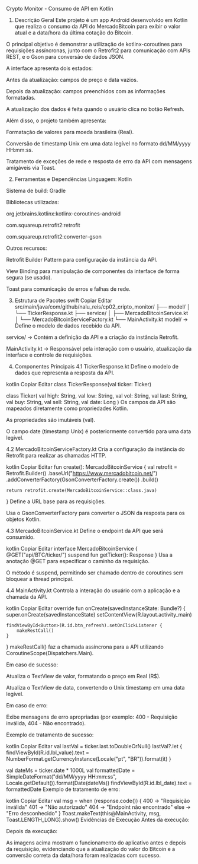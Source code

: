 Crypto Monitor - Consumo de API em Kotlin

1. Descrição Geral
Este projeto é um app Android desenvolvido em Kotlin que realiza o consumo da API do MercadoBitcoin para exibir o valor atual e a data/hora da última cotação do Bitcoin.

O principal objetivo é demonstrar a utilização de kotlinx-coroutines para requisições assíncronas, junto com o Retrofit2 para comunicação com APIs REST, e o Gson para conversão de dados JSON.

A interface apresenta dois estados:

Antes da atualização: campos de preço e data vazios.

Depois da atualização: campos preenchidos com as informações formatadas.

A atualização dos dados é feita quando o usuário clica no botão Refresh.

Além disso, o projeto também apresenta:

Formatação de valores para moeda brasileira (Real).

Conversão de timestamp Unix em uma data legível no formato dd/MM/yyyy HH:mm:ss.

Tratamento de exceções de rede e resposta de erro da API com mensagens amigáveis via Toast.

2. Ferramentas e Dependências
Linguagem: Kotlin

Sistema de build: Gradle

Bibliotecas utilizadas:

org.jetbrains.kotlinx:kotlinx-coroutines-android

com.squareup.retrofit2:retrofit

com.squareup.retrofit2:converter-gson

Outros recursos:

Retrofit Builder Pattern para configuração da instância da API.

View Binding para manipulação de componentes da interface de forma segura (se usado).

Toast para comunicação de erros e falhas de rede.

3. Estrutura de Pacotes
swift
Copiar
Editar
src/main/java/com/github/nalu_reis/cp02_cripto_monitor/
├── model/
│   └── TickerResponse.kt
├── service/
│   ├── MercadoBitcoinService.kt
│   └── MercadoBitcoinServiceFactory.kt
└── MainActivity.kt
model/ → Define o modelo de dados recebido da API.

service/ → Contém a definição da API e a criação da instância Retrofit.

MainActivity.kt → Responsável pela interação com o usuário, atualização da interface e controle de requisições.

4. Componentes Principais
4.1 TickerResponse.kt
Define o modelo de dados que representa a resposta da API.

kotlin
Copiar
Editar
class TickerResponse(val ticker: Ticker)

class Ticker(
    val high: String,
    val low: String,
    val vol: String,
    val last: String,
    val buy: String,
    val sell: String,
    val date: Long
)
Os campos da API são mapeados diretamente como propriedades Kotlin.

As propriedades são imutáveis (val).

O campo date (timestamp Unix) é posteriormente convertido para uma data legível.

4.2 MercadoBitcoinServiceFactory.kt
Cria a configuração da instância do Retrofit para realizar as chamadas HTTP.

kotlin
Copiar
Editar
fun create(): MercadoBitcoinService {
    val retrofit = Retrofit.Builder()
        .baseUrl("https://www.mercadobitcoin.net/")
        .addConverterFactory(GsonConverterFactory.create())
        .build()

    return retrofit.create(MercadoBitcoinService::class.java)
}
Define a URL base para as requisições.

Usa o GsonConverterFactory para converter o JSON da resposta para os objetos Kotlin.

4.3 MercadoBitcoinService.kt
Define o endpoint da API que será consumido.

kotlin
Copiar
Editar
interface MercadoBitcoinService {
    @GET("api/BTC/ticker/")
    suspend fun getTicker(): Response<TickerResponse>
}
Usa a anotação @GET para especificar o caminho da requisição.

O método é suspend, permitindo ser chamado dentro de coroutines sem bloquear a thread principal.

4.4 MainActivity.kt
Controla a interação do usuário com a aplicação e a chamada da API.

kotlin
Copiar
Editar
override fun onCreate(savedInstanceState: Bundle?) {
    super.onCreate(savedInstanceState)
    setContentView(R.layout.activity_main)

    findViewById<Button>(R.id.btn_refresh).setOnClickListener {
        makeRestCall()
    }
}
makeRestCall() faz a chamada assíncrona para a API utilizando CoroutineScope(Dispatchers.Main).

Em caso de sucesso:

Atualiza o TextView de valor, formatando o preço em Real (R$).

Atualiza o TextView de data, convertendo o Unix timestamp em uma data legível.

Em caso de erro:

Exibe mensagens de erro apropriadas (por exemplo: 400 - Requisição inválida, 404 - Não encontrado).

Exemplo de tratamento de sucesso:

kotlin
Copiar
Editar
val lastVal = ticker.last.toDoubleOrNull()
lastVal?.let {
    findViewById<TextView>(R.id.lbl_value).text =
        NumberFormat.getCurrencyInstance(Locale("pt", "BR")).format(it)
}

val dateMs = ticker.date * 1000L
val formattedDate = SimpleDateFormat("dd/MM/yyyy HH:mm:ss", Locale.getDefault()).format(Date(dateMs))
findViewById<TextView>(R.id.lbl_date).text = formattedDate
Exemplo de tratamento de erro:

kotlin
Copiar
Editar
val msg = when (response.code()) {
    400 -> "Requisição inválida"
    401 -> "Não autorizado"
    404 -> "Endpoint não encontrado"
    else -> "Erro desconhecido"
}
Toast.makeText(this@MainActivity, msg, Toast.LENGTH_LONG).show()
Evidências de Execução
Antes da execução:

Depois da execução:

As imagens acima mostram o funcionamento do aplicativo antes e depois da requisição, evidenciando que a atualização do valor do Bitcoin e a conversão correta da data/hora foram realizadas com sucesso.
